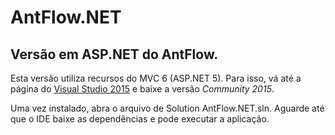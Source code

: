 # AntFlow.NET

## Versão em ASP.NET do AntFlow.

Esta versão utiliza recursos do MVC 6 (ASP.NET 5). Para isso, vá até a página do [Visual Studio 2015](https://www.visualstudio.com/) e baixe a versão *Community 2015*.

Uma vez instalado, abra o arquivo de Solution AntFlow.NET.sln. Aguarde até que o IDE baixe as dependências e pode executar a aplicação.
